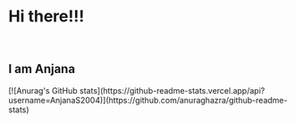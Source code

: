 <h1>Hi there!!!</h1><br>
<h2>I am Anjana</h2>
[![Anurag's GitHub stats](https://github-readme-stats.vercel.app/api?username=AnjanaS2004)](https://github.com/anuraghazra/github-readme-stats)
